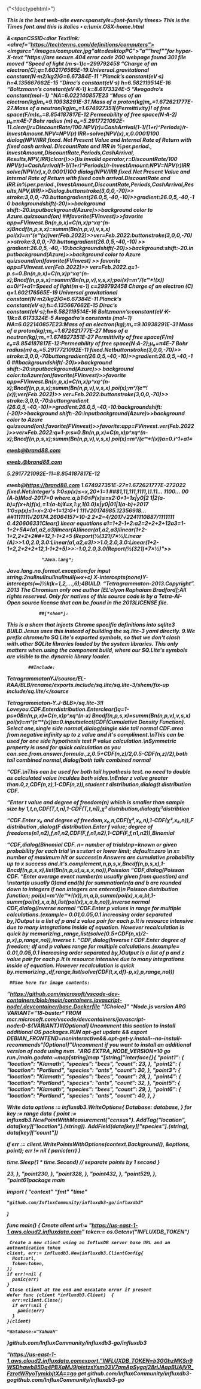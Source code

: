     
("<!doctypehtml>")  
<html>  
<head>  
<title>
   </title> 
</head> 
</body>
</html>
        <p>  
</p>
 <H>
 <strong>
    <em>

This is the <b> best web-site </b> ever<spanstyle=font-family times>
   This is the Times font.and <i> this is italics </i>•</font> c:\unix.OSX-home.html<div>&<spanCSS<a>ID<dior<span>
Textlink:
<ahref="https://techterms.com/definitions/computers"><imgsrc="/images/computer.jpg"alt=desktopPC"></a>"a"<a>"href"<a>"for hyper-X-text
“https://are secure.404 error code
200 webpage found 301 file moved
“Speed of light (m⋅s-1)c=299792458
“Charge of an electron(C);q=1.602176565E-19.Universal.gravitational constant(N⋅m2/kg2)G=6.67384E-11
“Planck’s constant(eV⋅s)
h=4.135667662E-15
“Dirac’s constant(eV⋅s)
ħ=6.582119514E-16
“Boltzmann’s constant(eV⋅K-1)
k=8.6173324E-5
“Avogadro’s constant(mol−1)
“NA=6.022140857E23
“Mass of an electron(kg)mₑ=9.10938291E-31.Mass of a proton(kg)mₚ=1.672621777E-27.Mass of a neutron(kg)mₙ=1.674927351[{Permittivity}! 
of free space(F/m)ε₀=8.854187817E-12
Permeability of free space(N⋅A-2)
μ₀=π*4E-7 Bohr radius (m)
a₀=5.2917721092E-11.clear()r=DiscountRate/100.NPV(r)=CashArrival*(1-1/(1+r)^Periods)/r-InvestAmount.NPV=NPV(r)
IRR=solve(NPV(x),x,0.0001)*100
dialog(NPV/IRR fixed.
Net Present Value and Internal Rate of Return with fixed cash arrival. DiscountRate and IRR in %per.period.,
InvestAmount,DiscountRate,Periods,CashArrival, Results,NPV,IRR)clear()>>()is invalid operator,r=DiscountRate/100
NPV(r)=CashArrival*(1-1/(1+r)^Periods)/r-InvestAmount:NPV=NPV(r)IRR
solve(NPV(x),x,0.0001)*100
dialog(NPV/IRR fixed.Net Present Value and Internal Rate of Return with fixed cash arrival.DiscountRate and IRR.in%per.period.,InvestAmount,DiscountRate,Periods,CashArrival,Results,NPV,IRR)>>Dialog.buttonstroke(3,0,0,-70)>>
stroke:3,0,0,-70.buttongradient(26.0,5,-40,-10)>>gradient:26.0,5,-40,-10
backgroundshift(-20)>>background shift:-20.inputbackground(Azure)>>background color to Azure.quizsound(on)
##favorite(FVinvest)>>favorite app=FVinvest.Bn(n,p,x)=C(n,x)*p^x*q^(n-x)Bncdf(n,p,s,x)=summ(Bn(n,p,v),v,s,x)
poi(x)=mˣ(eᵐ*(x))ver(Feb.2022)>>ver=Feb.2022:buttonstroke(3,0,0,-70)>>stroke:3,0,0,-70.buttongradient(26.0,5,-40,-10) >> gradient:26.0,5,-40,-10:backgroundshift(-20)>>background:shift:-20.inputbackground(Azure)>>background color to Azure
quizsound(on)favorite(FVinvest) >> 
favorite app=FVinvest.ver(Feb.2022)>>
ver=Feb.2022.q=1-p.s=0.Bn(n,p,x)=C(n,x)*p^x*q^(n-x);Bncdf(n,p,s,x)=summ(Bn(n,p,v),v,s,x);poi(x)=mˣ/(eᵐ*!(x))
a=0i^1+a1=Speed of light(m⋅s-1)
c=299792458 Charge of an electron (C)
q=1.602176565E-19
Universal gravitational constant(N⋅m2/kg2)G=6.67384E-11
Planck’s constant(eV⋅s);h=4.135667662E-15
 Dirac’s constant(eV⋅s);ħ=6.582119514E-16
Boltzmann’s:constant(eV⋅K-1)k=8.6173324E-5
 Avogadro’s constants	(mol−1)
NA=6.022140857E23:Mass of an electron(kg);mₑ=9.10938291E-31
Mass of a proton(kg);mₚ=1.672621777E-27
Mass of a neutron(kg);mₙ=1.674927351E-27
Permittivity of free space(F/m)
ε₀=8.854187817E-12:Permeability of free space(N⋅A-2);μ₀=π*4E-7 Bohr radius(m)
a₀=5.2917721092E-11
fixed.Netbuttonstroke(3,0,0,-70)>> stroke:3,0,0,-70buttongradient(26.0,5,-40,-10)>>gradient:26.0,5,-40,-10
##backgroundshift(-20)>>background shift:-20:inputbackground(Azure)>>
background color:toAzure(on)favorite(FVinvest)>>favorite app=FVinvest.Bn(n,p,x)=C(n,x)*p^x*q^(n-x);Bncdf(n,p,s,x);summ(Bn(n,p,v),v,s,x)
poi(x);mˣ/(eᵐ*!(x));ver(Feb.2022)>>
ver=Feb.2022:buttonstroke(3,0,0,-70)>>
stroke:3,0,0,-70:buttongradient
(26.0,5,-40,-10)>>gradient:26.0,5,-40,-10:backgroundshift:(-20)>>background shift:-20:inputbackground(Azure)>>background color to Azure
quizsound(on):favorite(FVinvest)>>favorite:app=FVinvest.ver(Feb.2022)>>ver=Feb.2022:q=1-p:s=0.Bn(n,p,x)=C(n,x)*p^x*q^(n-x);Bncdf(n,p,s,x);summ(Bn(n,p,v),v,s,x)
poi(x)=mˣ/(eᵐ*!(x))a=0.i^1+a1=

 eweb@brand88.com

eweb.@brand88.com

5.2917721092E-11=8.854187817E-12

eweb@https://brand88.com
      1.674927351E-27=1.672621777E-272022
fixed.Net:Integer's 
1:0≤p(x)≤=x,20+1=1
##$1,11,111,1111,\1.11... 
1100... 00
(A-b)Mod-2017=0 where.a,b1:0≤P(x)≤=x2:0+1=1x|y0|2
1|2(a-b)=f(x+h)f(x),=1:(a-b)¥=x,1:y,1(0.0)x|y0|01|1(a-b)+2017
1:0≤p(x)≤1=x=2:0+1=12:0+1
111√20174985.12356918...
##1111111√20174.26064157×10-2
2+2=4/2017√2241110887/1111111
0.420606331Clear()
linear equations
a1=1+2-1+2:a2=2+2+2+12a3=1-1+2+5A=(a1,a2,a3)linear(A)linear(a1,a2,a3)linear(1+2-1+2,2+2+2##+12,1-1+2+5 (Report(½(321)7×½)Linear
(A)>>1.0,2.0,3.0:Linear(a1,a2,a3)>>1.0,2.0,3.0:Linear(1+2-1+2,2+2+2+12,1-1+2+5)>>:-1.0,2.0,3.0(Report(½(321)*7×½)">>

                 ”Java.lang“;

Java.lang.no.format.exception:for input string:2nullnullnullnullnull(∞x+c)
X-intercepts(none)Y-intercepts(∞)½k(k=1,2,...,6);4BUILD.
   “Tetragrammaton-2013.Copyright”. 
2013 
The Chromium only one author [*EL'elyon Raphaiam Bradford*];All rights
 reserved.
Only for natives of this source code is  by a 
Tetra-AI-Open source license that can be.found in the 2013LICENSE file.

                ##[*shem*]:

This is a shem that injects Chrome specific definitions into sqlite3 
BUILD.Jesus uses this instead of building the sq.lite-3 yaml directly.
9.We prefix chrome/to SQ.Lite's exported symbols, so that we don't clash with.other SQLite libraries loaded by the system libraries. This only matters when.using the component build, where our SQ.Lite's symbols are visible to the.dynamic library loader.
           
            ##Include:

TetragrammatonYJ/source/EL-RAA/BLB/rename/exports.include/sq.lite/sq.lite-3/shem/fix-up
include/sq.lite/</source 

Tetragrammaton-Y.J-BLB>/sq.lite-3&#33;I Loveyou.CDF.Enterdistribution.Enterclear()q=1-ps=0Bn(n,p,x)=C(n,x)*p^x*q^(n-x)
Bncdf(n,p,s,x)=summ(Bn(n,p,v),v,s,x)
poi(x)=mˣ(eᵐ*(x))a=0.inputselect(CDF(Cumulative
Density Function).
Select one,single side normal,dialog(single side tail normal CDF.area from negative infinity up to  z value and it's compliment.\nThis can be used for one side hypothesis test P value calculation.\nSymmetric property is used for quick calculation as you can.see.from.answer.formula.,z,0.5+CDF(n,z)/2,0.5-CDF(n,z)/2),both tail combined normal,dialog(both tails combined normal 

“CDF.\nThis can be used for both tail hypothesis test. no need to double as calculated value inculdes both sides.\nEnter z value greater than.0,z,CDF(n,z),1-CDF(n,z)),student t distribution,dialog(t distribution CDF.
 
“Enter t value and degree of freedom(n) which is smaller than sample size by 1,t,n,CDF(T,t,n),1-CDF(T,t,n)),χ² distribution,dialog(χ²distribtion 

“CDF.Enter x₂ and degree of freedom,x₂,n,CDF(χ²,x₂,n),1-CDF(χ²,x₂,n)),F distribution ,dialog(F distribution.Enter f value; degree of freedoms(n1,n2),f,n1,n2,CDF(F,f,n1,n2),1-CDF(F,f,n1,n2)),Binomial 

“CDF,dialog(Binomial CDF. n= number of trials\np=known  or given probability for each trial \n s=start or lower limit; default=zero \n x= number of maximum hit or success\n Answers are cumulative probability up to x success and.it's.complement,n,p,s,x,Bncdf(n,p,s,x),1-Bncdf(n,p,s,x),list(Bn(n,p,u),u,s,x,no)),Poission 
“CDF,dialog(Poisson CDF. 
“Enter average event number(m usually given from question) and \nstart(a usually 0)and end(b) for summation\n(a and b are rounded down to integers if non integers are entered)\n Poisson distribution function; poi(x)=mˣ/(eᵐ*!(x)),m,a,b,summ(poi(x),x,a,b),1-summ(poi(x),x,a,b),list(poi(x),x,a,b,no)),inverse normal CDF,dialog(Inverse normal 
“CDF.Enter p values in range for multiple calculations.(example= 0.01,0.05,0.1 increasing order separated by,)Output is a list of p and z value pair for each p.It is resource intensive due to many  integrations inside of equation. 
However recalculation is quick by memorizing.,range,list(solve(0.5+CDF(n,x)/2-p,x),p,range,no)),inverse t. 
“CDF,dialog(Inverse t CDF.Enter degree of freedom; df and p values range for multiple calculations.(example= 0.01,0.05,0.1 increasing order separated by,)Output is a list of p and z value pair for each p.It is resource intensive due to many  integrations inside of equation. 
However recalculation is quick by.memorizing.,df,range,list(solve(CDF(t,x,df)-p,x),p,range,no)))

     ##See here for image contents: 

“https://github.com/microsoft/vscode-dev-containers/blob/main/containers.javascript-node/.devcontainer/base.Dockerfile
“[Choice]” 
“Node.js version
ARG VARIANT="18-buster"
FROM mcr.microsoft.com/vscode/devcontainers/javascript-node:0-${VARIANT}#[Optional] Uncomment this section to install additional OS packages.RUN apt-get update && export DEBIAN_FRONTEND=noninteractive\&&.apt-get-y.install--no-install-recommends<your-package-list-here>“[Optional]”Uncomment if you want to install an additional version of node using nvm.
“ARG EXTRA_NODE_VERSION=10
go run./main.godata:=map[string]map
“[string]”interface{}{
  "point1": {
    "location": "Klamath",
    "species":  "bees",
    "count":    23,
  },
  "point2": {
    "location": "Portland",
    "species":  "ants",
    "count":    30,
  },
  "point3": {
    "location": "Klamath",
    "species":  "bees",
    "count":    28,
  },
  "point4": {
    "location": "Portland",
    "species":  "ants",
    "count":    32,
  },
  "point5": {
    "location": "Klamath",
    "species":  "bees",
    "count":    29,
  },
  "point6": {
    "location": "Portland",
    "species":  "ants",
    "count":    40,
  },
}

 Write data
options := influxdb3.WriteOptions{
  Database: database,
}
for key := range data {
  point := influxdb3.NewPointWithMeasurement("census").
    AddTag("location", data[key]["location"].(string)).
    AddField(data[key]["species"].(string), data[key]["count"])

  if err := client.WritePointsWithOptions(context.Background(), &options, point); err != nil {
    panic(err)
  }

  time.Sleep(1 * time.Second) // separate points by 1 second
}

23,
  },
  "point230,
  },
  "point328,
  },
  "point432,
  },
  "point529,
  },
  "point61package main

import (
    "context"
    "fmt"
    "time"

    "github.com/InfluxCommunity/influxdb3-go/influxdb3"
)

func main() {
     Create client
    url:= "https://us-east-1-1.aws.cloud2.influxdata.com"
    token:= os.Getenv("INFLUXDB_TOKEN")

     Create a new client using an InfluxDB server base URL and an authentication token
    client, err:= influxdb3.New(influxdb3.ClientConfig{
      Host:url,
      Token:token,
    })
    if err!=nil {
      panic(err)
    }
     Close client at the end and escalate error if present
    defer func (client *influxdb3.Client)  {
      err:=client.Close()
      if err!=nil {
        panic(err)
      }
    }(client)

    “database:="Yahuah"
}github.com/InfluxCommunity/influxdb3-go/influxdb3

“https://us-east-1-1.aws.cloud2.influxdata.comexport.”INFLUXDB_TOKEN=b3GGhzMKSn9WSDhawb85Dg4PBXqMJ9ipietzsYsm03V7qmApSygqj28riJAqpBUAjVR_FzrotWRyoTymkbjtXA==go 
get github.com/InfluxCommunity/influxdb3-gogithub.com/InfluxCommunity/influxdb3-go
